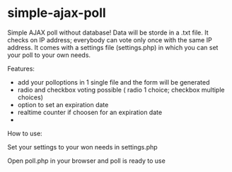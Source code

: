# simple-ajax-poll

Simple AJAX poll without database! Data will be storde in a .txt file. It checks on IP address; everybody can vote only once with the same IP address.
It comes with a settings file (settings.php) in which you can set your poll to your own needs.

Features:
* add your polloptions in 1 single file and the form will be generated
* radio and checkbox voting possible ( radio 1 choice; checkbox multiple choices)
* option to set an expiration date
* realtime counter if choosen for an expiration date
* 

How to use:

Set your settings to your won needs in settings.php

Open poll.php in your browser and poll is ready to use




